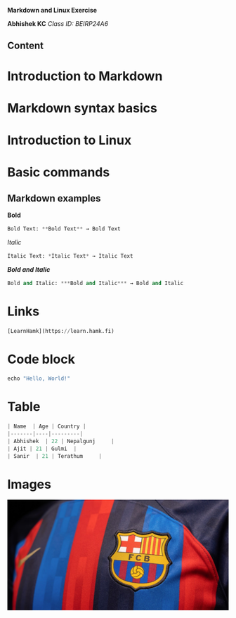 **Markdown and Linux Exercise**

**Abhishek KC**
*Class ID: BEIRP24A6*

## Content
# Introduction to Markdown
# Markdown syntax basics
# Introduction to Linux
# Basic commands

## Markdown examples

**Bold**
```python 
Bold Text: **Bold Text** → Bold Text
``` 
*Italic*
```python 
Italic Text: *Italic Text* → Italic Text
```
***Bold and Italic***
```python
Bold and Italic: ***Bold and Italic*** → Bold and Italic
```
# Links
```python 
[LearnHamk](https://learn.hamk.fi)
```
# Code block
```python
echo "Hello, World!"
```
# Table
```python
| Name  | Age | Country |
|-------|----|---------|
| Abhishek  | 22 | Nepalgunj     |
| Ajit | 21 | Gulmi  |
| Sanir  | 21 | Terathum     |
```
# Images
![Hamk Logo](image/FCB.jpg)
